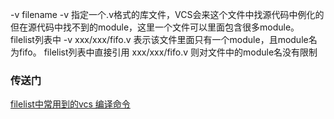 -v filename
-v 指定一个.v格式的库文件，VCS会来这个文件中找源代码中例化的但在源代码中找不到的module，这里一个文件可以里面包含很多module。
filelist列表中 -v xxx/xxx/fifo.v 表示该文件里面只有一个module，且module名为fifo。
filelist列表中直接引用 xxx/xxx/fifo.v 则对文件中的module名没有限制

### 传送门
[filelist中常用到的vcs 编译命令](https://blog.csdn.net/weixin_45270982/article/details/104000164?spm=1001.2101.3001.6650.2&utm_medium=distribute.pc_relevant.none-task-blog-2%7Edefault%7ECTRLIST%7ERate-2-104000164-blog-121585399.235%5Ev36%5Epc_relevant_yljh&depth_1-utm_source=distribute.pc_relevant.none-task-blog-2%7Edefault%7ECTRLIST%7ERate-2-104000164-blog-121585399.235%5Ev36%5Epc_relevant_yljh&utm_relevant_index=3)
